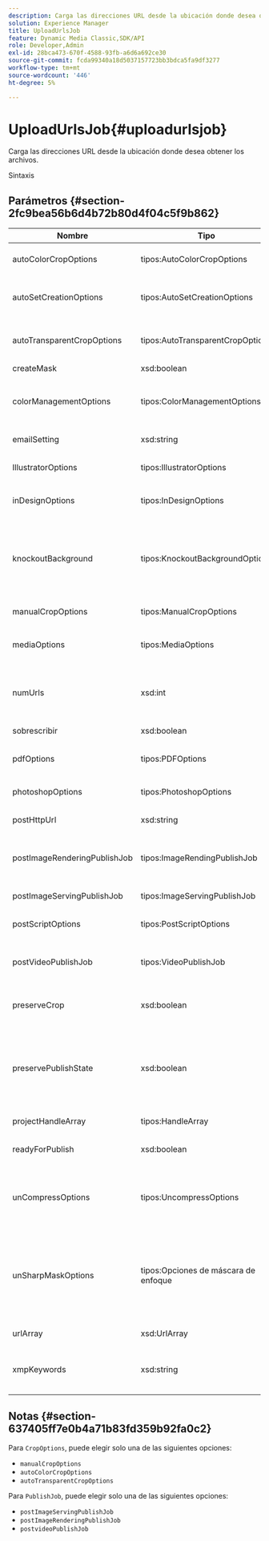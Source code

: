 ```yaml
---
description: Carga las direcciones URL desde la ubicación donde desea obtener los archivos.
solution: Experience Manager
title: UploadUrlsJob
feature: Dynamic Media Classic,SDK/API
role: Developer,Admin
exl-id: 28bca473-670f-4588-93fb-a6d6a692ce30
source-git-commit: fcda99340a18d5037157723bb3bdca5fa9df3277
workflow-type: tm+mt
source-wordcount: '446'
ht-degree: 5%

---
```


# UploadUrlsJob{#uploadurlsjob}

Carga las direcciones URL desde la ubicación donde desea obtener los archivos.

Sintaxis

## Parámetros {#section-2fc9bea56b6d4b72b80d4f04c5f9b862}

<table id="table_04100BB8ABD84EF68B0A7CE3AD946414"> 
 <thead> 
  <tr> 
   <th colname="col1" class="entry"> Nombre </th> 
   <th colname="col2" class="entry"> Tipo </th> 
   <th colname="col3" class="entry"> Descripción </th> 
  </tr> 
 </thead>
 <tbody> 
  <tr> 
   <td colname="col1"> <span class="codeph"> <span class="varname"> autoColorCropOptions</span> </span> </td> 
   <td colname="col2"> <span class="codeph"> tipos:AutoColorCropOptions</span> </td> 
   <td colname="col3"> Opciones para cultivos automáticos de imágenes basadas en el color. </td> 
  </tr> 
  <tr> 
   <td colname="col1"> <span class="codeph"> <span class="varname"> autoSetCreationOptions</span> </span> </td> 
   <td colname="col2"> <span class="codeph"> tipos:AutoSetCreationOptions</span> </td> 
   <td colname="col3"> Matriz de secuencias de comandos de generación de conjuntos automáticas para aplicar a archivos cargados. </td> 
  </tr> 
  <tr> 
   <td colname="col1"> <span class="codeph"> <span class="varname"> autoTransparentCropOptions</span> </span> </td> 
   <td colname="col2"> <span class="codeph"> tipos:AutoTransparentCropOptions</span> </td> 
   <td colname="col3"> Elimina el espacio en blanco de los bordes de las imágenes, en función de la transparencia. </td> 
  </tr> 
  <tr> 
   <td colname="col1"> <span class="codeph"> <span class="varname"> createMask</span> </span> </td> 
   <td colname="col2"> <span class="codeph"> xsd:boolean</span> </td> 
   <td colname="col3"> Si se crea una máscara. </td> 
  </tr> 
  <tr> 
   <td colname="col1"> <span class="codeph"> <span class="varname"> colorManagementOptions</span> </span> </td> 
   <td colname="col2"> <span class="codeph"> tipos:ColorManagementOptions</span> </td> 
   <td colname="col3"> Opciones que se pueden especificar durante una carga. El conjunto afecta a cómo se administra el color para la carga. </td> 
  </tr> 
  <tr> 
   <td colname="col1"> <span class="codeph"> <span class="varname"> emailSetting</span> </span> </td> 
   <td colname="col2"> <span class="codeph"> xsd:string</span> </td> 
   <td colname="col3"> Elección de la configuración del correo electrónico. </td> 
  </tr> 
  <tr> 
   <td colname="col1"> <span class="codeph"> <span class="varname"> IllustratorOptions</span> </span> </td> 
   <td colname="col2"> <span class="codeph"> tipos:IllustratorOptions</span> </td> 
   <td colname="col3"> Opciones para cargar archivos Illustrator en el servidor de imágenes. </td> 
  </tr> 
  <tr> 
   <td colname="col1"> <span class="codeph"> <span class="varname"> inDesignOptions</span> </span> </td> 
   <td colname="col2"> <span class="codeph"> tipos:InDesignOptions</span> </td> 
   <td colname="col3"> Opciones para cargar archivos de InDesign en el servidor. </td> 
  </tr> 
  <tr> 
   <td colname="col1"> <span class="codeph"> <span class="varname"> knockoutBackground</span> </span> </td> 
   <td colname="col2"> <span class="codeph"> tipos:KnockoutBackgroundOptions</span> </td> 
   <td colname="col3">Enmascara el fondo de las imágenes seleccionadas. Esto permite superponerlos en otras capas con una transparencia fuera de la imagen del sujeto. Opcional. Consulte<a href="../../types/c-data-types/r-knockout-background-options.md#reference-9196371848964d91842b337640791c9c" format="dita" scope="local"> KnockoutBackgroundOptions</a>. </td> 
  </tr> 
  <tr> 
   <td colname="col1"> <span class="codeph"> <span class="varname"> manualCropOptions</span> </span> </td> 
   <td colname="col2"> <span class="codeph"> tipos:ManualCropOptions</span> </td> 
   <td colname="col3"> Opciones para cultivos manuales de imágenes. </td> 
  </tr> 
  <tr> 
   <td colname="col1"> <span class="codeph"> <span class="varname"> mediaOptions</span> </span> </td> 
   <td colname="col2"> <span class="codeph"> tipos:MediaOptions</span> </td> 
   <td colname="col3">Opciones que permiten establecer una imagen en miniatura del vídeo. Consulte <a href="../../types/c-data-types/r-media-options.md#reference-18618fc6803a4b6e994bbb48eba93b5b" format="dita" scope="local"> MediaOptions</a>. </td> 
  </tr> 
  <tr> 
   <td colname="col1"> <span class="codeph"> <span class="varname"> numUrls</span> </span> </td> 
   <td colname="col2"> <span class="codeph"> xsd:int</span> </td> 
   <td colname="col3">Devuelve el número de direcciones URL enviadas en un trabajo. Utilizado por <a href="../../operations/c-operations-intro/c-methods/r-get-active-jobs.md#reference-67483cbd71d04042b48434d886e8a7a0" format="dita" scope="local"> getActiveJobs</a> y <a href="../../operations/c-operations-intro/c-methods/r-get-scheduled-jobs.md#reference-2bab1861325f4bff84c879d1efa9146e" format="dita" scope="local"> getScheduledJobs</a>. </td> 
  </tr> 
  <tr> 
   <td colname="col1"> <span class="codeph"> <span class="varname"> sobrescribir</span> </span> </td> 
   <td colname="col2"> <span class="codeph"> xsd:boolean</span> </td> 
   <td colname="col3"> Si se sobrescriben los archivos al cargarlos. </td> 
  </tr> 
  <tr> 
   <td colname="col1"> <span class="codeph"> <span class="varname"> pdfOptions</span> </span> </td> 
   <td colname="col2"> <span class="codeph"> tipos:PDFOptions</span> </td> 
   <td colname="col3"> Opciones para cargar archivos PDF en el servidor de imágenes. </td> 
  </tr> 
  <tr> 
   <td colname="col1"> <span class="codeph"> <span class="varname"> photoshopOptions</span> </span> </td> 
   <td colname="col2"> <span class="codeph"> tipos:PhotoshopOptions</span> </td> 
   <td colname="col3"> Opciones para cargar archivos Photoshop en el servidor de imágenes. </td> 
  </tr> 
  <tr> 
   <td colname="col1"> <span class="codeph"> <span class="varname"> postHttpUrl</span> </span> </td> 
   <td colname="col2"> <span class="codeph"> xsd:string</span> </td> 
   <td colname="col3"> Dirección URL donde se cargan los archivos. </td> 
  </tr> 
  <tr> 
   <td colname="col1"> <span class="codeph"> <span class="varname"> postImageRenderingPublishJob</span> </span> </td> 
   <td colname="col2"> <span class="codeph"> tipos:ImageRendingPublishJob</span> </td> 
   <td colname="col3"> Detalles de un trabajo de publicación de procesamiento de imágenes que se ejecuta una vez completada la carga. </td> 
  </tr> 
  <tr> 
   <td colname="col1"> <span class="codeph"> <span class="varname"> postImageServingPublishJob</span> </span> </td> 
   <td colname="col2"> <span class="codeph"> tipos:ImageServingPublishJob</span> </td> 
   <td colname="col3"> Todas las opciones de medios. </td> 
  </tr> 
  <tr> 
   <td colname="col1"> <span class="codeph"> <span class="varname"> postScriptOptions</span> </span> </td> 
   <td colname="col2"> <span class="codeph"> tipos:PostScriptOptions</span> </td> 
   <td colname="col3"> Opciones para cargar archivos de Post Script al servidor de imágenes. </td> 
  </tr> 
  <tr> 
   <td colname="col1"> <span class="codeph"> <span class="varname"> postVideoPublishJob</span> </span> </td> 
   <td colname="col2"> <span class="codeph"> tipos:VideoPublishJob</span> </td> 
   <td colname="col3"> Detalles de un trabajo de publicación de vídeo que se ejecuta una vez finalizada la carga. </td> 
  </tr> 
  <tr> 
   <td colname="col1"> <span class="codeph"> <span class="varname"> preserveCrop</span> </span> </td> 
   <td colname="col2"> <span class="codeph"> xsd:boolean</span> </td> 
   <td colname="col3"> Controla la preservación de cualquier definición de recorte existente. El valor predeterminado es true </td> 
  </tr> 
  <tr> 
   <td colname="col1"> <span class="codeph"> <span class="varname"> preservePublishState</span> </span> </td> 
   <td colname="col2"> <span class="codeph"> xsd:boolean</span> </td> 
   <td colname="col3"> Controla si se conserva el estado de publicación de un recurso existente al sobrescribirlo. Si no se establece, se utiliza la configuración predeterminada de la empresa. </td> 
  </tr> 
  <tr> 
   <td colname="col1"> <span class="codeph"> <span class="varname"> projectHandleArray</span> </span> </td> 
   <td colname="col2"> <span class="codeph"> tipos:HandleArray</span> </td> 
   <td colname="col3"> Matriz de controladores de proyecto. </td> 
  </tr> 
  <tr> 
   <td colname="col1"> <span class="codeph"> <span class="varname"> readyForPublish</span> </span> </td> 
   <td colname="col2"> <span class="codeph"> xsd:boolean</span> </td> 
   <td colname="col3"> Indica si los archivos están marcados como listos para publicarse. </td> 
  </tr> 
  <tr> 
   <td colname="col1"> <span class="codeph"> <span class="varname"> unCompressOptions</span> </span> </td> 
   <td colname="col2"> <span class="codeph"> tipos:UncompressOptions</span> </td> 
   <td colname="col3">Extraiga y procese el contenido de los archivos TAR/ZIP cargados con esta configuración opcional. Consulte <a href="../../types/c-data-types/r-uncompress-options.md#reference-510ec7028b1540bc9b58745f242d49d5" format="dita" scope="local"> DescompresiónOpciones</a>. </td> 
  </tr> 
  <tr> 
   <td colname="col1"> <span class="codeph"> <span class="varname"> unSharpMaskOptions</span> </span> </td> 
   <td colname="col2"> <span class="codeph"> tipos:Opciones de máscara de enfoque</span> </td> 
   <td colname="col3">Opciones que permiten controlar la configuración de máscara de enfoque al crear un archivo TIF piramidal optimizado. Utilice estos ajustes para mejorar el nitidez de la imagen. Consulte <a href="../../types/c-data-types/r-unsharp-mask-options.md#reference-b9a96244d7ee4424bc4ac3c23be3be3d" format="dita" scope="local"> UnSharpMaskOptions</a>. </td> 
  </tr> 
  <tr> 
   <td colname="col1"> <span class="codeph"> <span class="varname"> urlArray</span> </span> </td> 
   <td colname="col2"> <span class="codeph"> xsd:UrlArray</span> </td> 
   <td colname="col3"> Matriz de direcciones URL que desea cargar. </td> 
  </tr> 
  <tr> 
   <td colname="col1"> <span class="codeph"> <span class="varname"> xmpKeywords</span> </span> </td> 
   <td colname="col2"> <span class="codeph"> xsd:string</span> </td> 
   <td colname="col3"> <p>Una opción de metadatos adicional para todo el trabajo de carga. </p> </td> 
  </tr> 
 </tbody> 
</table>

## Notas {#section-637405ff7e0b4a71b83fd359b92fa0c2}

Para `CropOptions`, puede elegir solo una de las siguientes opciones:

* `manualCropOptions`
* `autoColorCropOptions`
* `autoTransparentCropOptions`

Para `PublishJob`, puede elegir solo una de las siguientes opciones:

* `postImageServingPublishJob`
* `postImageRenderingPublishJob`
* `postvideoPublishJob`

